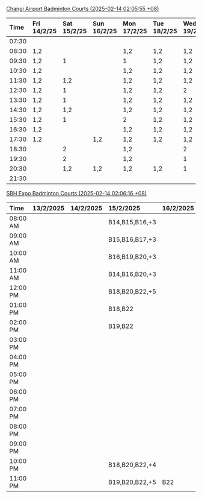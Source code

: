 [Changi Airport Badminton Courts (2025-02-14 02:05:55 +08)](https://www.carc.org.sg/FacilityBooking.aspx)

| Time   | Fri 14/2/25   | Sat 15/2/25   | Sun 16/2/25   | Mon 17/2/25   | Tue 18/2/25   | Wed 19/2/25   | Thu 20/2/25   |
|:-------|:--------------|:--------------|:--------------|:--------------|:--------------|:--------------|:--------------|
| 07:30  |               |               |               |               |               |               |               |
| 08:30  | 1,2           |               |               | 1,2           | 1,2           | 1,2           | 1,2           |
| 09:30  | 1,2           | 1             |               | 1             | 1,2           | 1,2           | 1,2           |
| 10:30  | 1,2           |               |               | 1,2           | 1,2           | 1,2           | 1,2           |
| 11:30  | 1,2           | 1,2           |               | 1,2           | 1,2           | 1,2           | 1,2           |
| 12:30  | 1,2           | 1             |               | 1,2           | 1,2           | 2             | 1,2           |
| 13:30  | 1,2           | 1             |               | 1,2           | 1,2           | 1,2           | 1,2           |
| 14:30  | 1,2           | 1,2           |               | 1,2           | 1,2           | 1,2           | 1,2           |
| 15:30  | 1,2           | 1             |               | 2             | 1,2           | 1,2           | 1,2           |
| 16:30  | 1,2           |               |               | 1,2           | 1,2           | 1,2           | 1,2           |
| 17:30  | 1,2           |               | 1,2           | 1,2           | 1,2           | 1,2           | 1,2           |
| 18:30  |               | 2             |               | 1,2           |               | 2             |               |
| 19:30  |               | 2             |               | 1,2           |               | 1             |               |
| 20:30  |               | 1,2           | 1,2           | 1,2           | 1,2           | 1             | 1             |
| 21:30  |               |               |               |               |               |               |               |

[SBH Expo Badminton Courts (2025-02-14 02:06:16 +08)](https://singaporebadmintonhall.getomnify.com/widgets/O3MRKGBH359GA55KHMG1RD)

| Time     | 13/2/2025   | 14/2/2025   | 15/2/2025      | 16/2/2025   | 17/2/2025      | 18/2/2025      | 19/2/2025      |
|:---------|:------------|:------------|:---------------|:------------|:---------------|:---------------|:---------------|
| 08:00 AM |             |             | B14,B15,B16,+3 |             | B20,B21,B22,+4 | B16            | B19,B20,B22,+2 |
| 09:00 AM |             |             | B15,B16,B17,+3 |             |                | B16,B17        | B19,B21,B22,+4 |
| 10:00 AM |             |             | B16,B19,B20,+3 |             |                | B20,B21,B22,+1 | B19,B20,B22,+2 |
| 11:00 AM |             |             | B14,B16,B20,+3 |             |                | B20,B21,B22    | B19,B20,B22,+3 |
| 12:00 PM |             |             | B18,B20,B22,+5 |             |                | B19,B21,B22,+4 | B19,B21,B22,+4 |
| 01:00 PM |             |             | B18,B22        |             |                | B19,B21,B22,+3 | B19,B21,B22,+4 |
| 02:00 PM |             |             | B19,B22        |             |                | B19,B21,B22,+2 | B19,B21,B22,+4 |
| 03:00 PM |             |             |                |             |                |                | B18,B19,B20,+2 |
| 04:00 PM |             |             |                |             |                |                | B16            |
| 05:00 PM |             |             |                |             |                | B13            |                |
| 06:00 PM |             |             |                |             |                |                |                |
| 07:00 PM |             |             |                |             |                |                |                |
| 08:00 PM |             |             |                |             |                |                |                |
| 09:00 PM |             |             |                |             |                |                |                |
| 10:00 PM |             |             | B18,B20,B22,+4 |             | A10,A8,A9,+6   |                |                |
| 11:00 PM |             |             | B19,B20,B22,+5 | B22         | A10,A8,A9,+7   |                |                |
